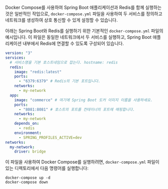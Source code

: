 Docker Compose를 사용하여 Spring Boot 애플리케이션과 Redis를 함께 실행하는 것은 일반적인 작업으로, `docker-compose.yml` 파일을 사용하여 두 서비스를 정의하고 네트워크를 생성하여 상호 통신할 수 있게 설정할 수 있습니다.

아래는 Spring Boot와 Redis를 실행하기 위한 기본적인 `docker-compose.yml` 파일의 예시입니다. 이 파일은 동일한 네트워크에서 두 서비스를 실행하고, Spring Boot 애플리케이션 내부에서 Redis에 연결할 수 있도록 구성되어 있습니다.

```yaml
version: "3"
services:
  # 서비스명을 기본 호스트네임으로 잡는다. hostname: redis
  redis:
    image: "redis:latest"
    ports:
      - "6379:6379" # Redis의 기본 포트입니다.
    networks:
      - my-network
  app:
    image: "commerce" # 여기에 Spring Boot 도커 이미지 이름을 사용하세요.
    ports:
      - "8081:8081" # 호스트의 포트를 컨테이너의 포트에 매핑합니다.
    networks:
      - my-network
    depends_on:
      - redis
    environment:
      - SPRING_PROFILES_ACTIVE=dev
networks:
  my-network:
    driver: bridge
```

이 파일을 사용하여 Docker Compose를 실행하려면, `docker-compose.yml` 파일이 있는 디렉토리에서 다음 명령어를 실행합니다:

```shell
docker-compose up -d
docker-compose down
```
